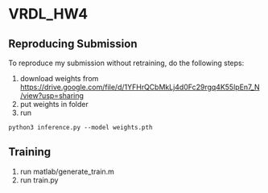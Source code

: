 # VRDL_HW4
## Reproducing Submission
To reproduce my submission without retraining, do the following steps:
1. download weights from https://drive.google.com/file/d/1YFHrQCbMkLj4d0Fc29rgq4K55lpEn7_N/view?usp=sharing
2. put weights in folder
3. run 
```
python3 inference.py --model weights.pth
```

## Training
1. run matlab/generate_train.m
2. run train.py